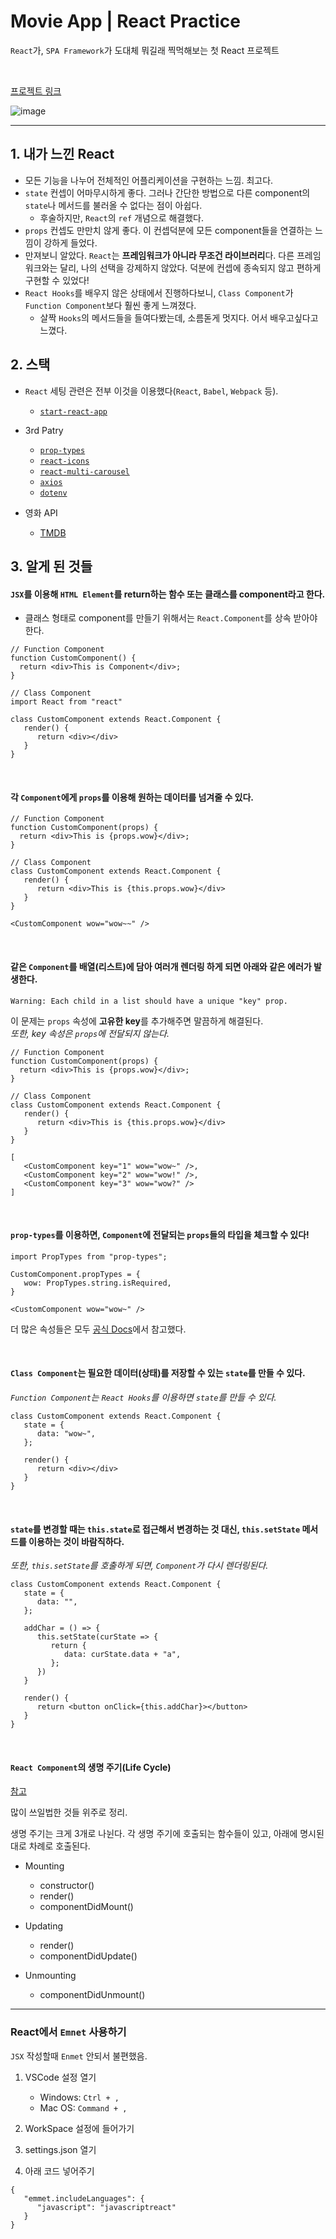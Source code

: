 # Movie App | React Practice

`React`가, `SPA Framework`가 도대체 뭐길래 찍먹해보는 첫 React 프로젝트

<br />

[프로젝트 링크](https://pshtony1.github.io/movie-app/)

![image](https://user-images.githubusercontent.com/67461578/108648432-91b4ea00-74fe-11eb-9e7f-058cbc1af8f0.png)

---

## 1. 내가 느낀 React
* 모든 기능을 나누어 전체적인 어플리케이션을 구현하는 느낌. 최고다.
* `state` 컨셉이 어마무시하게 좋다. 그러나 간단한 방법으로 다른 component의 `state`나 메서드를 불러올 수 없다는 점이 아쉽다.
   * 후술하지만, `React`의 `ref` 개념으로 해결했다.
* `props` 컨셉도 만만치 않게 좋다. 이 컨셉덕분에 모든 component들을 연결하는 느낌이 강하게 들었다.
* 만져보니 알았다. `React`는 **프레임워크가 아니라 무조건 라이브러리**다. 다른 프레임워크와는 달리, 나의 선택을 강제하지 않았다. 덕분에 컨셉에 종속되지 않고 편하게 구현할 수 있었다!
* `React Hooks`를 배우지 않은 상태에서 진행하다보니, `Class Component`가 `Function Component`보다 훨씬 좋게 느껴졌다. 
   * 살짝 `Hooks`의 메서드들을 들여다봤는데, 소름돋게 멋지다. 어서 배우고싶다고 느꼈다.

## 2. 스택 
* `React` 세팅 관련은 전부 이것을 이용했다(`React`, `Babel`, `Webpack` 등).
   * [`start-react-app`](https://github.com/facebook/create-react-app)

* 3rd Patry
   * [`prop-types`](https://www.npmjs.com/package/prop-types)
   * [`react-icons`](https://www.npmjs.com/package/react-icons)
   * [`react-multi-carousel`](https://www.npmjs.com/package/react-multi-carousel)
   * [`axios`](https://www.npmjs.com/package/axios)
   * [`dotenv`](https://www.npmjs.com/package/dotenv)

* 영화 API
  * [TMDB](https://developers.themoviedb.org/3)

## 3. 알게 된 것들

#### `JSX`를 이용해 `HTML Element`를 return하는 함수 또는 클래스를 component라고 한다.
   * 클래스 형태로 component를 만들기 위해서는 `React.Component`를 상속 받아야한다.

```
// Function Component
function CustomComponent() {
  return <div>This is Component</div>;
}

// Class Component
import React from "react"

class CustomComponent extends React.Component {
   render() {
      return <div></div>
   }
}
```

<br />

#### 각 `Component`에게 `props`를 이용해 원하는 데이터를 넘겨줄 수 있다.

```
// Function Component
function CustomComponent(props) {
  return <div>This is {props.wow}</div>;
}

// Class Component
class CustomComponent extends React.Component {
   render() {
      return <div>This is {this.props.wow}</div>
   }
}

<CustomComponent wow="wow~~" />
```

<br />

#### 같은 `Component`를 배열(리스트)에 담아 여러개 렌더링 하게 되면 아래와 같은 에러가 발생한다.

```
Warning: Each child in a list should have a unique "key" prop.
```

이 문제는 `props` 속성에 **고유한 key**를 추가해주면 말끔하게 해결된다.  
*또한, key 속성은 `props`에 전달되지 않는다.*

```
// Function Component
function CustomComponent(props) {
  return <div>This is {props.wow}</div>;
}

// Class Component
class CustomComponent extends React.Component {
   render() {
      return <div>This is {this.props.wow}</div>
   }
}

[
   <CustomComponent key="1" wow="wow~" />,
   <CustomComponent key="2" wow="wow!" />,
   <CustomComponent key="3" wow="wow?" />
]
```

<br />

#### `prop-types`를 이용하면, `Component`에 전달되는 `props`들의 타입을 체크할 수 있다!

```
import PropTypes from "prop-types";

CustomComponent.propTypes = {
   wow: PropTypes.string.isRequired,
}

<CustomComponent wow="wow~" />
```

더 많은 속성들은 모두 [공식 Docs](https://reactjs-kr.firebaseapp.com/docs/typechecking-with-proptypes.html)에서 참고했다.

<br />

#### `Class Component`는 필요한 데이터(상태)를 저장할 수 있는 `state`를 만들 수 있다.
*`Function Component`는 `React Hooks`를 이용하면 `state`를 만들 수 있다.*

```
class CustomComponent extends React.Component {
   state = {
      data: "wow~",
   };

   render() {
      return <div></div>
   }
}
```

<br />

#### `state`를 변경할 때는 `this.state`로 접근해서 변경하는 것 대신, `this.setState` 메서드를 이용하는 것이 바람직하다. 
*또한, `this.setState`를 호출하게 되면, `Component`가 다시 렌더링된다.*

```
class CustomComponent extends React.Component {
   state = {
      data: "",
   };

   addChar = () => {
      this.setState(curState => {
         return {
            data: curState.data + "a",
         };
      })
   }

   render() {
      return <button onClick={this.addChar}></button>
   }
}
```

<br />

#### `React Component`의 생명 주기(Life Cycle)

[참고](https://ko.reactjs.org/docs/react-component.html)

많이 쓰일법한 것들 위주로 정리.

생명 주기는 크게 3개로 나뉜다. 각 생명 주기에 호출되는 함수들이 있고, 아래에 명시된대로 차례로 호출된다.

- Mounting

  - constructor()
  - render()
  - componentDidMount()

- Updating

  - render()
  - componentDidUpdate()

- Unmounting
  - componentDidUnmount()

---

### React에서 `Emnet` 사용하기

`JSX` 작성할때 `Enmet` 안되서 불편했음.

1. VSCode 설정 열기

   - Windows: `Ctrl + ,`
   - Mac OS: `Command + ,`

2. WorkSpace 설정에 들어가기

3. settings.json 열기

4. 아래 코드 넣어주기

```
{
   "emmet.includeLanguages": {
      "javascript": "javascriptreact"
   }
}
```
